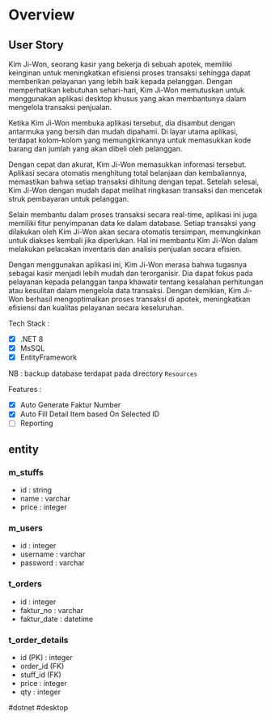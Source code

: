# Overview

## User Story
Kim Ji-Won, seorang kasir yang bekerja di sebuah apotek, memiliki keinginan untuk meningkatkan efisiensi proses transaksi sehingga dapat memberikan pelayanan yang lebih baik kepada pelanggan. Dengan memperhatikan kebutuhan sehari-hari, Kim Ji-Won memutuskan untuk menggunakan aplikasi desktop khusus yang akan membantunya dalam mengelola transaksi penjualan.

Ketika Kim Ji-Won membuka aplikasi tersebut, dia disambut dengan antarmuka yang bersih dan mudah dipahami. Di layar utama aplikasi, terdapat kolom-kolom yang memungkinkannya untuk memasukkan kode barang dan jumlah yang akan dibeli oleh pelanggan.

Dengan cepat dan akurat, Kim Ji-Won memasukkan informasi tersebut. Aplikasi secara otomatis menghitung total belanjaan dan kembaliannya, memastikan bahwa setiap transaksi dihitung dengan tepat. Setelah selesai, Kim Ji-Won dengan mudah dapat melihat ringkasan transaksi dan mencetak struk pembayaran untuk pelanggan.

Selain membantu dalam proses transaksi secara real-time, aplikasi ini juga memiliki fitur penyimpanan data ke dalam database. Setiap transaksi yang dilakukan oleh Kim Ji-Won akan secara otomatis tersimpan, memungkinkan untuk diakses kembali jika diperlukan. Hal ini membantu Kim Ji-Won dalam melakukan pelacakan inventaris dan analisis penjualan secara efisien.

Dengan menggunakan aplikasi ini, Kim Ji-Won merasa bahwa tugasnya sebagai kasir menjadi lebih mudah dan terorganisir. Dia dapat fokus pada pelayanan kepada pelanggan tanpa khawatir tentang kesalahan perhitungan atau kesulitan dalam mengelola data transaksi. Dengan demikian, Kim Ji-Won berhasil mengoptimalkan proses transaksi di apotek, meningkatkan efisiensi dan kualitas pelayanan secara keseluruhan.

Tech Stack :
- [x] .NET 8
- [x] MsSQL
- [x] EntityFramework

NB : backup database terdapat pada directory `Resources`

Features :
- [x] Auto Generate Faktur Number
- [x] Auto Fill Detail Item based On Selected ID
- [ ] Reporting
## entity

### m_stuffs
- id : string
- name : varchar
- price : integer
### m_users
- id : integer
- username : varchar
- password : varchar
### t_orders
- id : integer
- faktur_no : varchar
- faktur_date : datetime
### t_order_details
- id (PK) : integer
- order_id (FK)
- stuff_id (FK)
- price : integer
- qty : integer

#dotnet #desktop
